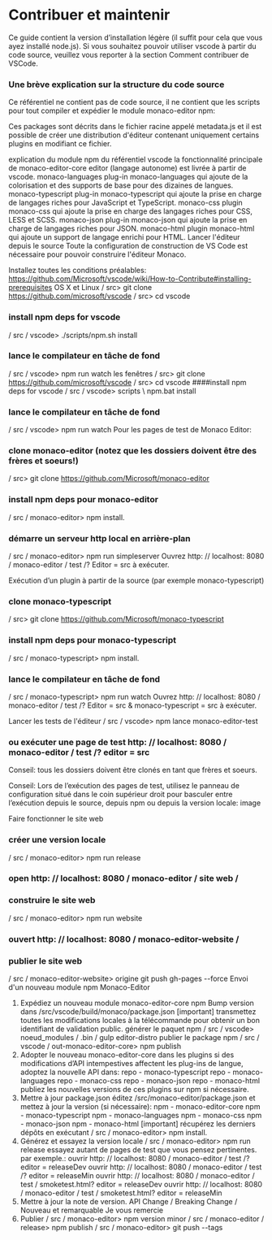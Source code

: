 # Contribuer et maintenir

Ce guide contient la version d’installation légère (il suffit pour cela que vous ayez installé node.js). Si vous souhaitez pouvoir utiliser vscode à partir du code source, veuillez vous reporter à la section Comment contribuer de VSCode.

### Une brève explication sur la structure du code source
Ce référentiel ne contient pas de code source, il ne contient que les scripts pour tout compiler et expédier le module monaco-editor npm:

Ces packages sont décrits dans le fichier racine appelé metadata.js et il est possible de créer une distribution d'éditeur contenant uniquement certains plugins en modifiant ce fichier.

explication du module npm du référentiel
vscode la fonctionnalité principale de monaco-editor-core editor (langage autonome) est livrée à partir de vscode.
monaco-languages ​​plug-in monaco-languages ​​qui ajoute de la colorisation et des supports de base pour des dizaines de langues.
monaco-typescript plug-in monaco-typescript qui ajoute la prise en charge de langages riches pour JavaScript et TypeScript.
monaco-css plugin monaco-css qui ajoute la prise en charge des langages riches pour CSS, LESS et SCSS.
monaco-json plug-in monaco-json qui ajoute la prise en charge de langages riches pour JSON.
monaco-html plugin monaco-html qui ajoute un support de langage enrichi pour HTML.
Lancer l'éditeur depuis le source
Toute la configuration de construction de VS Code est nécessaire pour pouvoir construire l'éditeur Monaco.

Installez toutes les conditions préalables: https://github.com/Microsoft/vscode/wiki/How-to-Contribute#installing-prerequisites
OS X et Linux
/ src> git clone https://github.com/microsoft/vscode
/ src> cd vscode
### install npm deps for vscode
/ src / vscode> ./scripts/npm.sh install
### lance le compilateur en tâche de fond
/ src / vscode> npm run watch
les fenêtres
/ src> git clone https://github.com/microsoft/vscode
/ src> cd vscode
####install npm deps for vscode
/ src / vscode> scripts \ npm.bat install
### lance le compilateur en tâche de fond
/ src / vscode> npm run watch
Pour les pages de test de Monaco Editor:
### clone monaco-editor (notez que les dossiers doivent être des frères et soeurs!)
/ src> git clone https://github.com/Microsoft/monaco-editor

### install npm deps pour monaco-editor
/ src / monaco-editor> npm install.

### démarre un serveur http local en arrière-plan
/ src / monaco-editor> npm run simpleserver
Ouvrez http: // localhost: 8080 / monaco-editor / test /? Editor = src à exécuter.

Exécution d’un plugin à partir de la source (par exemple monaco-typescript)
### clone monaco-typescript
/ src> git clone https://github.com/Microsoft/monaco-typescript

### install npm deps pour monaco-typescript
/ src / monaco-typescript> npm install.

### lance le compilateur en tâche de fond
/ src / monaco-typescript> npm run watch
Ouvrez http: // localhost: 8080 / monaco-editor / test /? Editor = src & monaco-typescript = src à exécuter.

Lancer les tests de l'éditeur
/ src / vscode> npm lance monaco-editor-test
### ou exécuter une page de test http: // localhost: 8080 / monaco-editor / test /? editor = src
Conseil: tous les dossiers doivent être clonés en tant que frères et soeurs.

Conseil: Lors de l’exécution des pages de test, utilisez le panneau de configuration situé dans le coin supérieur droit pour basculer entre l’exécution depuis le source, depuis npm ou depuis la version locale: image

Faire fonctionner le site web
### créer une version locale
/ src / monaco-editor> npm run release

### open http: // localhost: 8080 / monaco-editor / site web /

### construire le site web
/ src / monaco-editor> npm run website

### ouvert http: // localhost: 8080 / monaco-editor-website /

### publier le site web
/ src / monaco-editor-website> origine git push gh-pages --force
Envoi d'un nouveau module npm Monaco-Editor
1. Expédiez un nouveau module monaco-editor-core npm
Bump version dans /src/vscode/build/monaco/package.json
[important] transmettez toutes les modifications locales à la télécommande pour obtenir un bon identifiant de validation public.
générer le paquet npm / src / vscode> noeud_modules / .bin / gulp editor-distro
publier le package npm / src / vscode / out-monaco-editor-core> npm publish
2. Adopter le nouveau monaco-editor-core dans les plugins
si des modifications d’API intempestives affectent les plug-ins de langue, adoptez la nouvelle API dans:
repo - monaco-typescript
repo - monaco-languages
repo - monaco-css
repo - monaco-json
repo - monaco-html
publiez les nouvelles versions de ces plugins sur npm si nécessaire.
3. Mettre à jour package.json
éditez /src/monaco-editor/package.json et mettez à jour la version (si nécessaire):
npm - monaco-editor-core
npm - monaco-typescript
npm - monaco-languages
npm - monaco-css
npm - monaco-json
npm - monaco-html
[important] récupérez les derniers dépôts en exécutant / src / monaco-editor> npm install.
4. Générez et essayez la version locale
/ src / monaco-editor> npm run release
essayez autant de pages de test que vous pensez pertinentes. par exemple.:
ouvrir http: // localhost: 8080 / monaco-editor / test /? editor = releaseDev
ouvrir http: // localhost: 8080 / monaco-editor / test /? editor = releaseMin
ouvrir http: // localhost: 8080 / monaco-editor / test / smoketest.html? editor = releaseDev
ouvrir http: // localhost: 8080 / monaco-editor / test / smoketest.html? editor = releaseMin
5. Mettre à jour la note de version.
API Change / Breaking Change / Nouveau et remarquable
Je vous remercie
6. Publier
/ src / monaco-editor> npm version minor
/ src / monaco-editor / release> npm publish
/ src / monaco-editor> git push --tags
